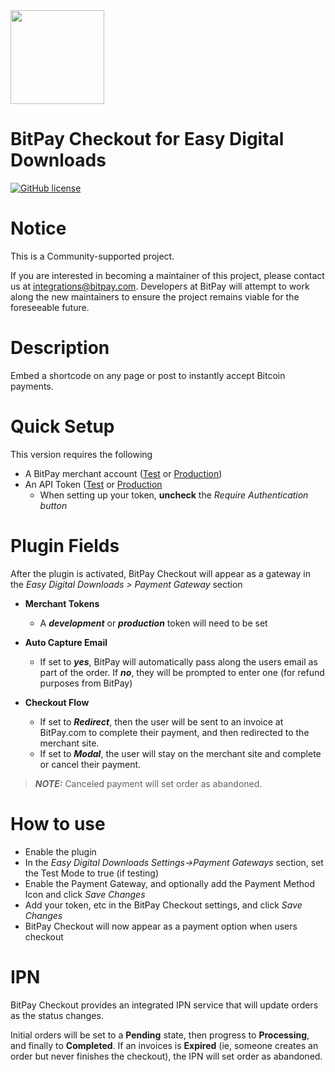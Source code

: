 <img src="https://bitpay.com/_nuxt/img/bitpay-logo-blue.1c0494b.svg" width="150">

# BitPay Checkout for Easy Digital Downloads
[![GitHub license](https://img.shields.io/badge/license-MIT-blue.svg?style=flat-square)](https://raw.githubusercontent.com/bitpay/bitpay-checkout-easy-digital-downloads/master/LICENSE)

# Notice

This is a Community-supported project.

If you are interested in becoming a maintainer of this project, please contact us at integrations@bitpay.com. Developers at BitPay will attempt to work along the new maintainers to ensure the project remains viable for the foreseeable future.

# Description

Embed a shortcode on any page or post to instantly accept Bitcoin payments.

# Quick Setup

This version requires the following

* A BitPay merchant account ([Test](http://test.bitpay.com) or [Production](http://www.bitpay.com))
* An API Token ([Test](https://test.bitpay.com/dashboard/merchant/api-tokens) or [Production](https://bitpay.com/dashboard/merchant/api-tokens)
	* When setting up your token, **uncheck** the *Require Authentication button*


# Plugin Fields

After the plugin is activated, BitPay Checkout will appear as a gateway in the *Easy Digital Downloads > Payment Gateway* section

* **Merchant Tokens**
	* A ***development*** or ***production*** token will need to be set
* **Auto Capture Email**
	* If set to ***yes***, BitPay will automatically pass along the users email as part of the order.  If ***no***, they will be prompted to enter one (for refund purposes from BitPay)

* **Checkout Flow**
	* If set to ***Redirect***, then the user will be sent to an invoice at BitPay.com to complete their payment, and then redirected to the merchant site.  	
	* If set to ***Modal***, the user will stay on the merchant site and complete or cancel their payment.

> **_NOTE:_**  Canceled payment will set order as abandoned.

# How to use

* Enable the plugin
* In the *Easy Digital Downloads Settings->Payment Gateways* section, set the Test Mode to true (if testing)
* Enable the Payment Gateway, and optionally add the Payment Method Icon and click *Save Changes*
* Add your token, etc in the BitPay Checkout settings, and click *Save Changes*
* BitPay Checkout will now appear as a payment option when users checkout

# IPN
BitPay Checkout provides an integrated IPN service that will update orders as the status changes.

Initial orders will be set to a **Pending** state, then progress to **Processing**, and finally to **Completed**.  If an invoices is **Expired** (ie, someone creates an order but never finishes the checkout), the IPN will set order as abandoned.

